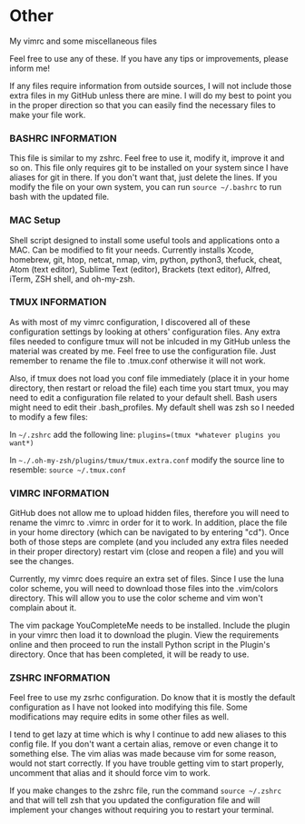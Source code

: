 # Other
My vimrc and some miscellaneous files

Feel free to use any of these. If you have any tips or improvements,
please inform me!

If any files require information from outside sources, I will not include
those extra files in my GitHub unless there are mine. I will do my best
to point you in the proper direction so that you can easily find the
necessary files to make your file work.

### BASHRC INFORMATION

This file is similar to my zshrc. Feel free to use it, modify it, improve it 
and so on. This file only requires git to be installed on your system since I
have aliases for git in there. If you don't want that, just delete the lines.
If you modify the file on your own system, you can run `source ~/.bashrc` to 
run bash with the updated file.

### MAC Setup
Shell script designed to install some useful tools and applications onto a MAC. 
Can be modified to fit your needs. Currently installs Xcode, homebrew, git, 
htop, netcat, nmap, vim, python, python3, thefuck, cheat, Atom (text editor), 
Sublime Text (editor), Brackets (text editor), Alfred, iTerm, ZSH shell, and 
oh-my-zsh.

### TMUX INFORMATION

As with most of my vimrc configuration, I discovered all of these configuration
settings by looking at others' configuration files. Any extra files needed to
configure tmux will not be inlcuded in my GitHub unless the material was created
by me. Feel free to use the configuration file. Just remember to rename the file
to .tmux.conf otherwise it will not work.

Also, if tmux does not load you conf file immediately (place it in your home
directory, then restart or reload the file) each time you start tmux, you may
need to edit a configuration file related to your default shell. Bash users might
need to edit their .bash_profiles. My default shell was zsh so I needed to
modify a few files:

In `~/.zshrc` add the following line: `plugins=(tmux *whatever plugins you want*)`

In `~./.oh-my-zsh/plugins/tmux/tmux.extra.conf` modify the source line to resemble:
        `source ~/.tmux.conf`

### VIMRC INFORMATION

GitHub does not allow me to upload hidden files, therefore you will need
to rename the vimrc to .vimrc in order for it to work. In addition, place
the file in your home directory (which can be navigated to by entering
"cd"). Once both of those steps are complete (and you included any extra
files needed in their proper directory) restart vim (close and reopen a
file) and you will see the changes.

Currently, my vimrc does require an extra set of files. Since I use the
luna color scheme, you will need to download those files into the .vim/colors
directory. This will allow you to use the color scheme and vim won't
complain about it.

The vim package YouCompleteMe needs to be installed. Include the plugin in your
vimrc then load it to download the plugin. View the requirements online
and then proceed to run the install Python script in the Plugin's directory.
Once that has been completed, it will be ready to use.

### ZSHRC INFORMATION

Feel free to use my zsrhc configuration. Do know that it is mostly the default
configuration as I have not looked into modifying this file. Some modifications
may require edits in some other files as well.

I tend to get lazy at time which is why I continue to add new aliases to this
config file. If you don't want a certain alias, remove or even change it to
something else. The vim alias was made because vim for some reason, would not
start correctly. If you have trouble getting vim to start properly, uncomment
that alias and it should force vim to work.

If you make changes to the zshrc file, run the command `source ~/.zshrc` and 
that will tell zsh that you updated the configuration file and will implement
your changes without requiring you to restart your terminal.
